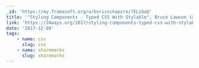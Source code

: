 ```yaml
---
_id: 'https://my.framasoft.org/u/borisschapira/?ELzbaQ'
title: '"Styling Components - Typed CSS With Stylable", Bruce Lawson (@brucel)'
link: 'https://24ways.org/2017/styling-components-typed-css-with-stylable/'
date: '2017-12-09'
tags:
    - name: css
      slug: css
    - name: sharemarks
      slug: sharemarks
---
```


<div class="markdown"><p></p></div>
